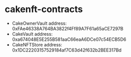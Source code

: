 # cakenft-contracts

- CakeOwnerVault address: 0xFAe46338A764BA3822f4Ff89A7F61a65aCE7297B
- CakeVault address: 0xa674048E5E255B581aaC66eaA6DCe07c54ECB5D6
- CakeNFTStore address: 0x1DC22203157529184af7C63d42f632b2BEE317Bd